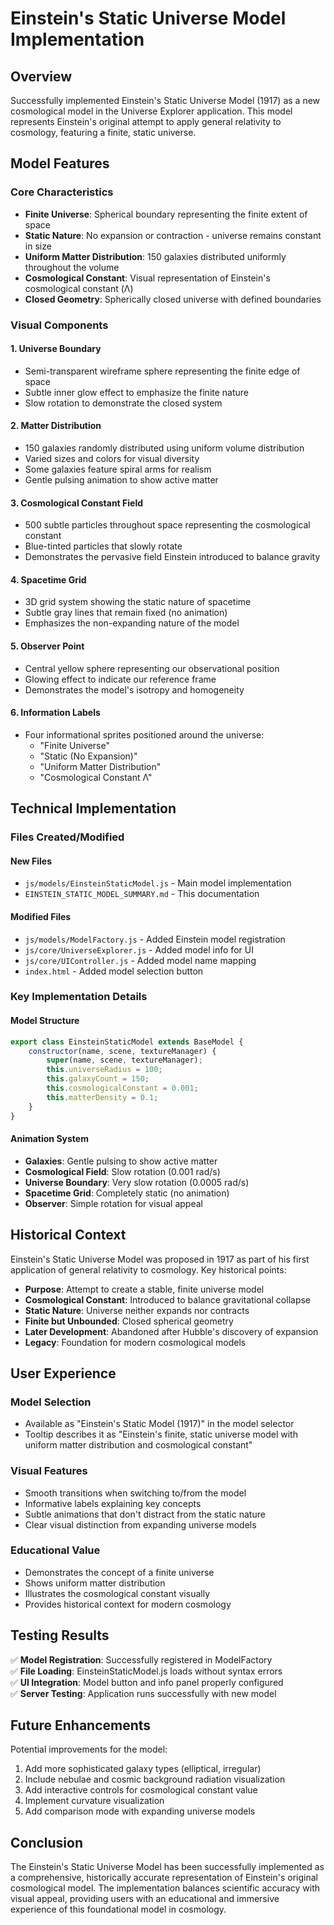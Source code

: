 # Einstein's Static Universe Model Implementation

## Overview
Successfully implemented Einstein's Static Universe Model (1917) as a new cosmological model in the Universe Explorer application. This model represents Einstein's original attempt to apply general relativity to cosmology, featuring a finite, static universe.

## Model Features

### Core Characteristics
- **Finite Universe**: Spherical boundary representing the finite extent of space
- **Static Nature**: No expansion or contraction - universe remains constant in size
- **Uniform Matter Distribution**: 150 galaxies distributed uniformly throughout the volume
- **Cosmological Constant**: Visual representation of Einstein's cosmological constant (Λ)
- **Closed Geometry**: Spherically closed universe with defined boundaries

### Visual Components

#### 1. Universe Boundary
- Semi-transparent wireframe sphere representing the finite edge of space
- Subtle inner glow effect to emphasize the finite nature
- Slow rotation to demonstrate the closed system

#### 2. Matter Distribution
- 150 galaxies randomly distributed using uniform volume distribution
- Varied sizes and colors for visual diversity
- Some galaxies feature spiral arms for realism
- Gentle pulsing animation to show active matter

#### 3. Cosmological Constant Field
- 500 subtle particles throughout space representing the cosmological constant
- Blue-tinted particles that slowly rotate
- Demonstrates the pervasive field Einstein introduced to balance gravity

#### 4. Spacetime Grid
- 3D grid system showing the static nature of spacetime
- Subtle gray lines that remain fixed (no animation)
- Emphasizes the non-expanding nature of the model

#### 5. Observer Point
- Central yellow sphere representing our observational position
- Glowing effect to indicate our reference frame
- Demonstrates the model's isotropy and homogeneity

#### 6. Information Labels
- Four informational sprites positioned around the universe:
  - "Finite Universe"
  - "Static (No Expansion)"
  - "Uniform Matter Distribution"
  - "Cosmological Constant Λ"

## Technical Implementation

### Files Created/Modified

#### New Files
- `js/models/EinsteinStaticModel.js` - Main model implementation
- `EINSTEIN_STATIC_MODEL_SUMMARY.md` - This documentation

#### Modified Files
- `js/models/ModelFactory.js` - Added Einstein model registration
- `js/core/UniverseExplorer.js` - Added model info for UI
- `js/core/UIController.js` - Added model name mapping
- `index.html` - Added model selection button

### Key Implementation Details

#### Model Structure
```javascript
export class EinsteinStaticModel extends BaseModel {
    constructor(name, scene, textureManager) {
        super(name, scene, textureManager);
        this.universeRadius = 100;
        this.galaxyCount = 150;
        this.cosmologicalConstant = 0.001;
        this.matterDensity = 0.1;
    }
}
```

#### Animation System
- **Galaxies**: Gentle pulsing to show active matter
- **Cosmological Field**: Slow rotation (0.001 rad/s)
- **Universe Boundary**: Very slow rotation (0.0005 rad/s)
- **Spacetime Grid**: Completely static (no animation)
- **Observer**: Simple rotation for visual appeal

## Historical Context

Einstein's Static Universe Model was proposed in 1917 as part of his first application of general relativity to cosmology. Key historical points:

- **Purpose**: Attempt to create a stable, finite universe model
- **Cosmological Constant**: Introduced to balance gravitational collapse
- **Static Nature**: Universe neither expands nor contracts
- **Finite but Unbounded**: Closed spherical geometry
- **Later Development**: Abandoned after Hubble's discovery of expansion
- **Legacy**: Foundation for modern cosmological models

## User Experience

### Model Selection
- Available as "Einstein's Static Model (1917)" in the model selector
- Tooltip describes it as "Einstein's finite, static universe model with uniform matter distribution and cosmological constant"

### Visual Features
- Smooth transitions when switching to/from the model
- Informative labels explaining key concepts
- Subtle animations that don't distract from the static nature
- Clear visual distinction from expanding universe models

### Educational Value
- Demonstrates the concept of a finite universe
- Shows uniform matter distribution
- Illustrates the cosmological constant visually
- Provides historical context for modern cosmology

## Testing Results

✅ **Model Registration**: Successfully registered in ModelFactory  
✅ **File Loading**: EinsteinStaticModel.js loads without syntax errors  
✅ **UI Integration**: Model button and info panel properly configured  
✅ **Server Testing**: Application runs successfully with new model  

## Future Enhancements

Potential improvements for the model:
1. Add more sophisticated galaxy types (elliptical, irregular)
2. Include nebulae and cosmic background radiation visualization
3. Add interactive controls for cosmological constant value
4. Implement curvature visualization
5. Add comparison mode with expanding universe models

## Conclusion

The Einstein's Static Universe Model has been successfully implemented as a comprehensive, historically accurate representation of Einstein's original cosmological model. The implementation balances scientific accuracy with visual appeal, providing users with an educational and immersive experience of this foundational model in cosmology.